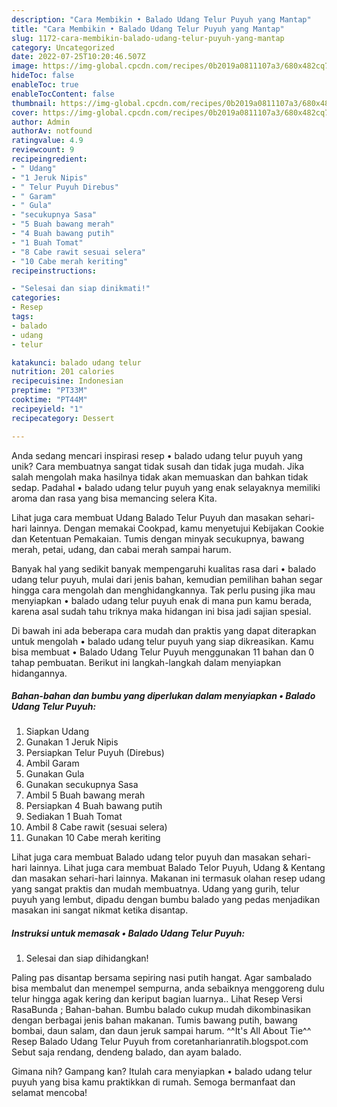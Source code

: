 ```yaml
---
description: "Cara Membikin • Balado Udang Telur Puyuh yang Mantap"
title: "Cara Membikin • Balado Udang Telur Puyuh yang Mantap"
slug: 1172-cara-membikin-balado-udang-telur-puyuh-yang-mantap
category: Uncategorized
date: 2022-07-25T10:20:46.507Z
image: https://img-global.cpcdn.com/recipes/0b2019a0811107a3/680x482cq70/balado-udang-telur-puyuh-foto-resep-utama.jpg
hideToc: false
enableToc: true
enableTocContent: false
thumbnail: https://img-global.cpcdn.com/recipes/0b2019a0811107a3/680x482cq70/balado-udang-telur-puyuh-foto-resep-utama.jpg
cover: https://img-global.cpcdn.com/recipes/0b2019a0811107a3/680x482cq70/balado-udang-telur-puyuh-foto-resep-utama.jpg
author: Admin
authorAv: notfound
ratingvalue: 4.9
reviewcount: 9
recipeingredient:
- " Udang"
- "1 Jeruk Nipis"
- " Telur Puyuh Direbus"
- " Garam"
- " Gula"
- "secukupnya Sasa"
- "5 Buah bawang merah"
- "4 Buah bawang putih"
- "1 Buah Tomat"
- "8 Cabe rawit sesuai selera"
- "10 Cabe merah keriting"
recipeinstructions:

- "Selesai dan siap dinikmati!"
categories:
- Resep
tags:
- balado
- udang
- telur

katakunci: balado udang telur 
nutrition: 201 calories
recipecuisine: Indonesian
preptime: "PT33M"
cooktime: "PT44M"
recipeyield: "1"
recipecategory: Dessert

---
```





Anda sedang mencari inspirasi resep • balado udang telur puyuh yang unik? Cara membuatnya sangat tidak susah dan tidak juga mudah. Jika salah mengolah maka hasilnya tidak akan memuaskan dan bahkan tidak sedap. Padahal • balado udang telur puyuh yang enak selayaknya memiliki aroma dan rasa yang bisa memancing selera Kita.





Lihat juga cara membuat Udang Balado Telur Puyuh dan masakan sehari-hari lainnya. Dengan memakai Cookpad, kamu menyetujui Kebijakan Cookie dan Ketentuan Pemakaian. Tumis dengan minyak secukupnya, bawang merah, petai, udang, dan cabai merah sampai harum.

Banyak hal yang sedikit banyak mempengaruhi kualitas rasa dari • balado udang telur puyuh, mulai dari jenis bahan, kemudian pemilihan bahan segar hingga cara mengolah dan menghidangkannya. Tak perlu pusing jika mau menyiapkan • balado udang telur puyuh enak di mana pun kamu berada, karena asal sudah tahu triknya maka hidangan ini bisa jadi sajian spesial.






Di bawah ini ada beberapa cara mudah dan praktis yang dapat diterapkan untuk mengolah • balado udang telur puyuh yang siap dikreasikan. Kamu bisa membuat • Balado Udang Telur Puyuh menggunakan 11 bahan dan 0 tahap pembuatan. Berikut ini langkah-langkah dalam menyiapkan hidangannya.

<!--inarticleads1-->

##### Bahan-bahan dan bumbu yang diperlukan dalam menyiapkan • Balado Udang Telur Puyuh:

1. Siapkan  Udang
1. Gunakan 1 Jeruk Nipis
1. Persiapkan  Telur Puyuh (Direbus)
1. Ambil  Garam
1. Gunakan  Gula
1. Gunakan secukupnya Sasa
1. Ambil 5 Buah bawang merah
1. Persiapkan 4 Buah bawang putih
1. Sediakan 1 Buah Tomat
1. Ambil 8 Cabe rawit (sesuai selera)
1. Gunakan 10 Cabe merah keriting


Lihat juga cara membuat Balado udang telor puyuh dan masakan sehari-hari lainnya. Lihat juga cara membuat Balado Telor Puyuh, Udang &amp; Kentang dan masakan sehari-hari lainnya. Makanan ini termasuk olahan resep udang yang sangat praktis dan mudah membuatnya. Udang yang gurih, telur puyuh yang lembut, dipadu dengan bumbu balado yang pedas menjadikan masakan ini sangat nikmat ketika disantap. 

<!--inarticleads2-->

##### Instruksi untuk memasak • Balado Udang Telur Puyuh:


1. Selesai dan siap dihidangkan!

Paling pas disantap bersama sepiring nasi putih hangat. Agar sambalado bisa membalut dan menempel sempurna, anda sebaiknya menggoreng dulu telur hingga agak kering dan keriput bagian luarnya.. Lihat Resep Versi RasaBunda ; Bahan-bahan. Bumbu balado cukup mudah dikombinasikan dengan berbagai jenis bahan makanan. Tumis bawang putih, bawang bombai, daun salam, dan daun jeruk sampai harum. ^^It&#39;s All About Tie^^ Resep Balado Udang Telur Puyuh from coretanharianratih.blogspot.com Sebut saja rendang, dendeng balado, dan ayam balado. 

Gimana nih? Gampang kan? Itulah cara menyiapkan • balado udang telur puyuh yang bisa kamu praktikkan di rumah. Semoga bermanfaat dan selamat mencoba!
